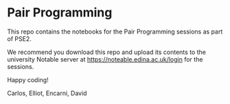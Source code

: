 # Pair Programming

This repo contains the notebooks for the Pair Programming sessions as part of PSE2.

We recommend you download this repo and upload its contents to the university Notable server at https://noteable.edina.ac.uk/login for the sessions.

Happy coding!

Carlos, Elliot, Encarni, David
